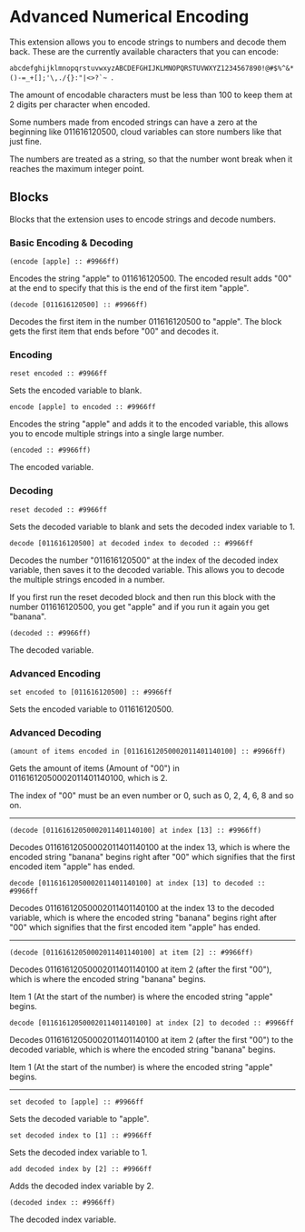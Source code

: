 # Advanced Numerical Encoding
This extension allows you to encode strings to numbers and decode them back. These are the currently available characters that you can encode:

``abcdefghijklmnopqrstuvwxyzABCDEFGHIJKLMNOPQRSTUVWXYZ1234567890!@#$%^&*()-=_+[];'\,./{}:"|<>?`~ ``.

The amount of encodable characters must be less than 100 to keep them at 2 digits per character when encoded.

Some numbers made from encoded strings can have a zero at the beginning like 011616120500, cloud variables can store numbers like that just fine.

The numbers are treated as a string, so that the number wont break when it reaches the maximum integer point.
## Blocks
Blocks that the extension uses to encode strings and decode numbers.

### Basic Encoding & Decoding
```scratch
(encode [apple] :: #9966ff)
```
Encodes the string "apple" to 011616120500.
The encoded result adds "00" at the end to specify that this is the end of the first item "apple".

```scratch
(decode [011616120500] :: #9966ff)
```
Decodes the first item in the number 011616120500 to "apple".
The block gets the first item that ends before "00" and decodes it.

### Encoding
```scratch
reset encoded :: #9966ff
```
Sets the encoded variable to blank.

```scratch
encode [apple] to encoded :: #9966ff
```
Encodes the string "apple" and adds it to the encoded variable, this allows you to encode multiple strings into a single large number.

```scratch
(encoded :: #9966ff)
```
The encoded variable.

### Decoding
```scratch
reset decoded :: #9966ff
```
Sets the decoded variable to blank and sets the decoded index variable to 1.

```scratch
decode [011616120500] at decoded index to decoded :: #9966ff
```
Decodes the number "011616120500" at the index of the decoded index variable, then saves it to the decoded variable. This allows you to decode the multiple strings encoded in a number.

If you first run the reset decoded block and then run this block with the number 011616120500, you get "apple" and if you run it again you get "banana".

```scratch
(decoded :: #9966ff)
```
The decoded variable.

### Advanced Encoding
```scratch
set encoded to [011616120500] :: #9966ff
```
Sets the encoded variable to 011616120500.

### Advanced Decoding
```scratch
(amount of items encoded in [01161612050002011401140100] :: #9966ff)
```
Gets the amount of items (Amount of "00") in 01161612050002011401140100, which is 2.

The index of "00" must be an even number or 0, such as 0, 2, 4, 6, 8 and so on.

---
```scratch
(decode [01161612050002011401140100] at index [13] :: #9966ff)
```
Decodes 01161612050002011401140100 at the index 13, which is where the encoded string "banana" begins right after "00" which signifies that the first encoded item "apple" has ended.

```scratch
decode [01161612050002011401140100] at index [13] to decoded :: #9966ff
```
Decodes 01161612050002011401140100 at the index 13 to the decoded variable, which is where the encoded string "banana" begins right after "00" which signifies that the first encoded item "apple" has ended.

---
```scratch
(decode [01161612050002011401140100] at item [2] :: #9966ff)
```
Decodes 01161612050002011401140100 at item 2 (after the first "00"), which is where the encoded string "banana" begins.

Item 1 (At the start of the number) is where the encoded string "apple" begins.

```scratch
decode [01161612050002011401140100] at index [2] to decoded :: #9966ff
```
Decodes 01161612050002011401140100 at item 2 (after the first "00") to the decoded variable, which is where the encoded string "banana" begins.

Item 1 (At the start of the number) is where the encoded string "apple" begins.

---
```scratch
set decoded to [apple] :: #9966ff
```
Sets the decoded variable to "apple".

```scratch
set decoded index to [1] :: #9966ff
```
Sets the decoded index variable to 1.

```scratch
add decoded index by [2] :: #9966ff
```
Adds the decoded index variable by 2.

```scratch
(decoded index :: #9966ff)
```
The decoded index variable.
